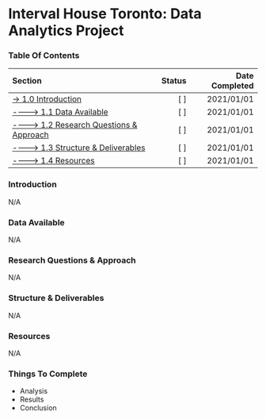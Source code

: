 
# Interval House Toronto: Data Analytics Project


### Table Of Contents ###
Section  | Status | Date Completed
| :--- | ---: | ---:
[-> 1.0 Introduction](https://github.com/renacin/IntervalHouse_DataAnalytics#introduction)  | [ ] | 2021/01/01
[----> 1.1 Data Available](https://github.com/renacin/IntervalHouse_DataAnalytics#data-available)  | [ ] | 2021/01/01
[----> 1.2 Research Questions & Approach](https://github.com/renacin/IntervalHouse_DataAnalytics#research-questions--approach)  | [ ] | 2021/01/01
[----> 1.3 Structure & Deliverables](https://github.com/renacin/IntervalHouse_DataAnalytics#structure--deliverables)  | [ ] | 2021/01/01
[----> 1.4 Resources](https://github.com/renacin/IntervalHouse_DataAnalytics#resources)  | [ ] | 2021/01/01


### Introduction ###
N/A


### Data Available ###
N/A


### Research Questions & Approach ###
N/A


### Structure & Deliverables ###
N/A


### Resources ###
N/A


### Things To Complete ###
 + Analysis
 + Results
 + Conclusion
